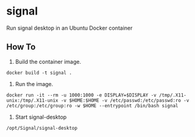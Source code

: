 # signal
Run signal desktop in an Ubuntu Docker container

## How To
1. Build the container image.
```
docker build -t signal .
```
1. Run the image.
```
docker run -it --rm -u 1000:1000 -e DISPLAY=$DISPLAY -v /tmp/.X11-unix:/tmp/.X11-unix -v $HOME:$HOME -v /etc/passwd:/etc/passwd:ro -v /etc/group:/etc/group:ro -w $HOME --entrypoint /bin/bash signal
```
1. Start signal-desktop
```
/opt/Signal/signal-desktop
```
